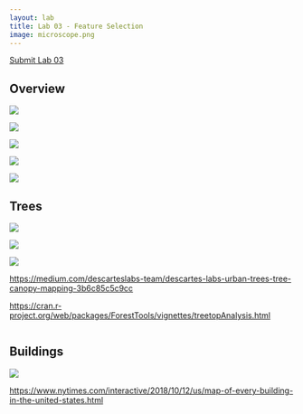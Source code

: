 ```yaml
---
layout: lab
title: Lab 03 - Feature Selection 
image: microscope.png
---
```




<a class="uk-button uk-button-default" href="https://canvas.asu.edu/courses/26991/assignments/588320">Submit Lab 03</a>


## Overview

![](https://www.rsipvision.com/wp-content/uploads/2015/12/ocrpicss.jpg?w=450&ssl=1)


![](https://i0.wp.com/omnianalytics.io/wp-content/uploads/2019/06/line.jpg?w=450&ssl=1)

![](https://i2.wp.com/omnianalytics.io/wp-content/uploads/2019/06/preview.png?w=450&ssl=1)

![](https://i2.wp.com/omnianalytics.io/wp-content/uploads/2019/06/preview-2.png?w=450&ssl=1)

![](https://i1.wp.com/omnianalytics.io/wp-content/uploads/2019/06/preview-3.png?w=250&ssl=1)


## Trees

![](https://cdn.theatlantic.com/assets/media/img/posts/2018/12/Boston_tree_diff/390d37b06.gif)

![](https://miro.medium.com/max/700/1*RqsTOuZbqbfH_yZCPCtcGQ.gif)

![](https://miro.medium.com/max/600/1*wIsDPFDS_B2wD1JeXB0k4A.gif)

https://medium.com/descarteslabs-team/descartes-labs-urban-trees-tree-canopy-mapping-3b6c85c5c9cc



https://cran.r-project.org/web/packages/ForestTools/vignettes/treetopAnalysis.html

![]()

## Buildings

![](https://static01.nyt.com/newsgraphics/2018/07/17/all-buildings-in-us/941536000c71273a13f8f5a891b1b2f1e316c136/tall-suburbs-mesa-800.jpg)

https://www.nytimes.com/interactive/2018/10/12/us/map-of-every-building-in-the-united-states.html
